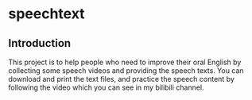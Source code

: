# speechtext

## Introduction
 
 This project is to help people who need to improve their oral English by collecting some speech videos and providing the speech texts. You can download and print the text files, and practice the  speech content by following the video which you can see in my bilibili channel. 
